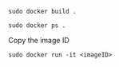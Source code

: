 ```
sudo docker build .
```
```
sudo docker ps .
```
Copy the image ID
```
sudo docker run -it <imageID>
```
